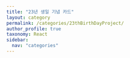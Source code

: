 ```yaml
---
title: "23년 생일 기념 카드"
layout: category
permalink: /categories/23thBirthDayProject/
author_profile: true
taxonomy: React
sidebar:
  nav: "categories"
---
```


